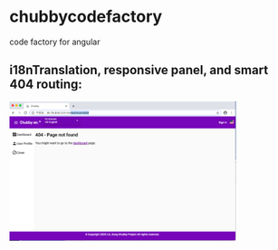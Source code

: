 # chubbycodefactory
 code factory for angular

## i18nTranslation, responsive panel, and smart 404 routing:
<p float="left";>
    <kbd><img src="https://github.com/songlin81/chubbycodefactory/blob/master/screens/1.png" alt="Img 1" width="400"/></kbd>
</p>
